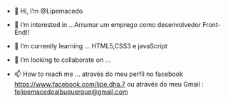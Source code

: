 - 👋 Hi, I’m @Lipemacedo  
- 👀 I’m interested in ...Arrumar um emprego como desenvolvedor Front-End!!
- 🌱 I’m currently learning ... HTML5,CSS3 e  javaScript
- 💞️ I’m looking to collaborate on ...

- 📫 How to reach me ...  através do  meu perfil no facebook https://www.facebook.com/lipe.dha.7 ou  através do meu  Gmail : felipemacedoalbuquerque@gmail.com


<!---
Lipemacedo/Lipemacedo is a ✨ special ✨ repository because its `README.md` (this file) appears on your GitHub profile.
You can click the Preview link to take a look at your changes.
--->
